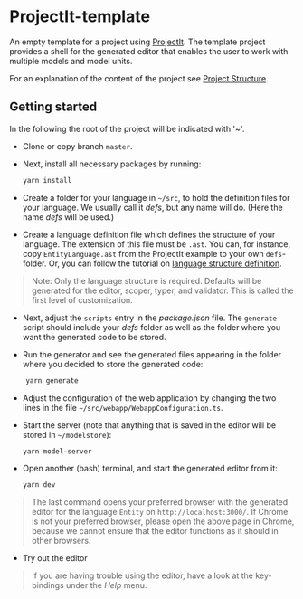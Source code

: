 # ProjectIt-template

An empty template for a project using <a href="https://www.projectit.org">ProjectIt</a>. The template
project provides a shell for the generated editor that enables the user to work with multiple models and
model units.

For an explanation of the content of the project see
<a href="https://www.projectit.org/020_Getting_Started/020_Project_Structure" target="_blank">
Project Structure</a>.

## Getting started

In the following the root of the project will be indicated with '~'.

*   Clone or copy branch `master`.
    
*   Next, install all necessary packages by running:
    ```bash
    yarn install
    ```

*   Create a folder for your language in `~/src`, to hold the definition files for your language.
    We usually call it *defs*, but any name will do. (Here the name *defs* will be used.)

*	Create a language definition file which defines the structure of your language. The
     extension of this file must be `.ast`. You can, for instance, copy
     `EntityLanguage.ast` from the ProjectIt example to your own `defs`-folder. Or, you can follow the
     tutorial on <a href="https://www.projectit.org/030_Developing_a_Language/010_Default_Level" target="_blank">language structure definition</a>.

> Note: Only the language structure is required. Defaults will be generated for the 
> editor, scoper, typer, and validator. This is called the first level of customization.

*   Next, adjust the `scripts` entry in the *package.json* file. The `generate`
    script should include your *defs* folder as well as the folder where you want the
    generated code to be stored.

*   Run the generator and see the generated files appearing in the folder where you
    decided to store the generated code:

```bash
    yarn generate
```

*   Adjust the configuration of the web application by changing the two lines in the file
    `~/src/webapp/WebappConfiguration.ts`.

*   Start the server (note that anything that is saved in the editor will be stored in `~/modelstore`):
    ```bash
    yarn model-server
    ```

*	Open another (bash) terminal, and start the generated editor from it:
     ```bash
     yarn dev
     ```

> The last command opens your preferred browser with the generated editor for the language
>    `Entity` on `http://localhost:3000/`. 
>    If Chrome is not your preferred browser, please open the above page in Chrome, because we 
>    cannot ensure that the editor functions as it should in other browsers.

*   Try out the editor

> If you are having trouble using the editor, have a look at the key-bindings under the *Help* menu.
